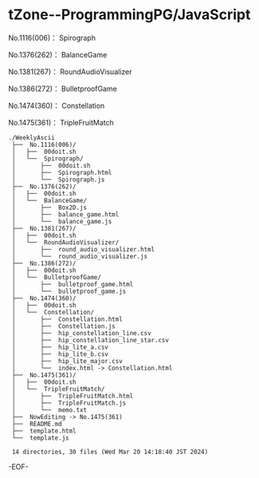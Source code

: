 # tZone--ProgrammingPG/JavaScript

No.1116(006)： Spirograph

No.1376(262)： BalanceGame

No.1381(267)： RoundAudioVisualizer

No.1386(272)： BulletproofGame

No.1474(360)： Constellation

No.1475(361)： TripleFruitMatch

    ./WeeklyAscii
     ├──  No.1116(006)/
     │   ├──  00doit.sh
     │   └──  Spirograph/
     │       ├──  00doit.sh
     │       ├──  Spirograph.html
     │       └──  Spirograph.js
     ├──  No.1376(262)/
     │   ├──  00doit.sh
     │   └──  BalanceGame/
     │       ├──  Box2D.js
     │       ├──  balance_game.html
     │       └──  balance_game.js
     ├──  No.1381(267)/
     │   ├──  00doit.sh
     │   └──  RoundAudioVisualizer/
     │       ├──  round_audio_visualizer.html
     │       └──  round_audio_visualizer.js
     ├──  No.1386(272)/
     │   ├──  00doit.sh
     │   └──  BulletproofGame/
     │       ├──  bulletproof_game.html
     │       └──  bulletproof_game.js
     ├──  No.1474(360)/
     │   ├──  00doit.sh
     │   └──  Constellation/
     │       ├──  Constellation.html
     │       ├──  Constellation.js
     │       ├──  hip_constellation_line.csv
     │       ├──  hip_constellation_line_star.csv
     │       ├──  hip_lite_a.csv
     │       ├──  hip_lite_b.csv
     │       ├──  hip_lite_major.csv
     │       └──  index.html -> Constellation.html
     ├──  No.1475(361)/
     │   ├──  00doit.sh
     │   └──  TripleFruitMatch/
     │       ├──  TripleFruitMatch.html
     │       ├──  TripleFruitMatch.js
     │       └──  memo.txt
     ├──  NowEditing -> No.1475(361)
     ├──  README.md
     ├──  template.html
     └──  template.js
     
     14 directories, 30 files (Wed Mar 20 14:18:40 JST 2024)

-EOF-
